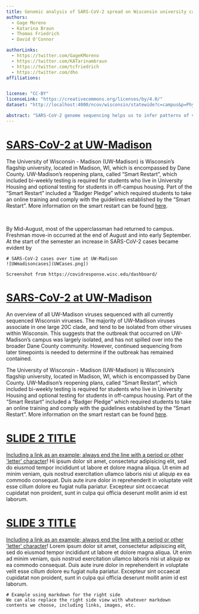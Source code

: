 ```yaml
---
title: Genomic analysis of SARS-CoV-2 spread on Wisconsin university campuses.
authors:
  - Gage Moreno
  - Katarina Braun
  - Thomas Friedrich
  - David O'Connor

authorLinks:
  - https://twitter.com/GageKMoreno
  - https://twitter.com/KATarinambraun
  - https://twitter.com/tcfriedrich
  - https://twitter.com/dho
affiliations: 


license: "CC-BY"  
licenseLink: "https://creativecommons.org/licenses/by/4.0/"
dataset: "http://localhost:4000/ncov/wisconsin/statewide?c=campus&p=Phylogeny" # must be accessible to the auspice server running the narrative

abstract: "SARS-CoV-2 genome sequencing helps us to infer patterns of viral transmission through space and time. Importantly, viral genetic diversity can also be used to infer epidemiological parameters, such as the number of introductions into a community, independent of direct clinical testing. Here we analyze a set of 363 SARS-CoV-2 genomes collected from three Wisconsin university campuses – UW-Madison (n=242), UW-Milwaukee (n=91), and Marquette (n=11). All three of these college campuses have experienced surges in SARS-CoV-2 case counts since the beginning of the fall semester. To date, UW-Madison has reported 3,386 cases, UW-Milwaukee has reported 621 cases, and Marquette has reported 433 cases. Cases rapidly increased on all three of these campuses mid- to late-September and have since largely plateaued."
---
```


<!-- Comment tags like these are not rendered, they're just helpful for you -->
<!-- Known 'gotcha' bug: ensure that links always end in a 'letter' (a period counts). If some kind of text doesn't follow them, it breaks the slide. -->


<!-- ############ SLIDE BREAK ############# -->
<!-- SLIDE 1 -->
<!--  Each slide MUST start with a link to a specific view of the dataset (must match the `dataset` specified above) -->
# [SARS-CoV-2 at UW-Madison](http://localhost:4000/ncov/wisconsin/statewide?c=campus&f_campus=UW-Madison&p=treeonly)

<!-- This is left-side text -->
The University of Wisconsin - Madison (UW-Madison) is Wisconsin’s flagship university, located in Madison, WI, which is encompassed by Dane County. UW-Madison’s reopening plans, called “Smart Restart”, which included bi-weekly testing is required for students who live in University Housing and optional testing for students in off-campus housing. Part of the “Smart Restart” included a “Badger Pledge” which required students to take an online training and comply with the guidelines established by the “Smart Restart”. More information on the smart restart can be found [here](https://covidresponse.wisc.edu/plan/).

<br>

By Mid-August, most of the upperclassman had returned to campus. Freshman move-in occurred at the end of August and into early September. At the start of the semester an increase in SARS-CoV-2 cases became evident by 

<!-- There is right-side text on this slide -->
```auspiceMainDisplayMarkdown
# SARS-CoV-2 cases over time at UW-Madison  
![UWmadisoncases](UWCases.png])

Screenshot from https://covidresponse.wisc.edu/dashboard/
```

<!-- ############ SLIDE BREAK ############# -->
<!-- SLIDE 1 -->
<!--  Each slide MUST start with a link to a specific view of the dataset (must match the `dataset` specified above) -->
# [SARS-CoV-2 at UW-Madison](http://localhost:4000/ncov/wisconsin/statewide?c=campus&f_campus=UW-Madison&p=treeonly)

<!-- This is left-side text -->
An overview of all UW-Madison viruses sequenced with all currently sequenced Wisconsin virueses. The majority of UW-Madison viruses associate in one large 20C clade, and tend to be isolated from other viruses within Wisconsin. This suggests that the outbreak that occurred on UW-Madison’s campus was largely isolated, and has not spilled over into the broader Dane County community. However, continued sequencing from later timepoints is needed to determine if the outbreak has remained contained. 


The University of Wisconsin - Madison (UW-Madison) is Wisconsin’s flagship university, located in Madison, WI, which is encompassed by Dane County. UW-Madison’s reopening plans, called “Smart Restart”, which included bi-weekly testing is required for students who live in University Housing and optional testing for students in off-campus housing. Part of the “Smart Restart” included a “Badger Pledge” which required students to take an online training and comply with the guidelines established by the “Smart Restart”. More information on the smart restart can be found [here](https://covidresponse.wisc.edu/plan/).
<!-- There is NO right-side text on this slide -->


<!-- ############ SLIDE BREAK ############# -->
<!-- SLIDE 2 -->
# [SLIDE 2 TITLE](http://localhost:4000/ncov/wisconsin/statewide?branchLabel=aa&c=campus&f_campus=UW-Madison&label=ORF1a:R1170C")

<!-- This is the left-side text -->

[Including a link as an example; always end the line with a period or other 'letter' character](google.com)!
Hi ipsum dolor sit amet, consectetur adipisicing elit, sed do eiusmod tempor incididunt ut labore et dolore magna aliqua. Ut enim ad minim veniam, quis nostrud exercitation ullamco laboris nisi ut aliquip ex ea commodo consequat. Duis aute irure dolor in reprehenderit in voluptate velit esse cillum dolore eu fugiat nulla pariatur. Excepteur sint occaecat cupidatat non proident, sunt in culpa qui officia deserunt mollit anim id est laborum.

<!-- There is NO right-side text on this slide -->
<!-- ############ SLIDE BREAK ############# -->

<!-- SLIDE 3 -->
# [SLIDE 3 TITLE](http://localhost:4000/ncov/wisconsin/statewide?c=campus&f_campus=UW-Madison&mutations=ORF1a:R1170C)

<!-- This is the left-side text -->

[Including a link as an example; always end the line with a period or other 'letter' character](google.com)!
Lorem ipsum dolor sit amet, consectetur adipisicing elit, sed do eiusmod tempor incididunt ut labore et dolore magna aliqua. Ut enim ad minim veniam, quis nostrud exercitation ullamco laboris nisi ut aliquip ex ea commodo consequat. Duis aute irure dolor in reprehenderit in voluptate velit esse cillum dolore eu fugiat nulla pariatur. Excepteur sint occaecat cupidatat non proident, sunt in culpa qui officia deserunt mollit anim id est laborum.

<!-- There is NO right-side text on this slide -->
```auspiceMainDisplayMarkdown
# Example using markdown for the right side  
We can also replace the right side view with whatever markdown contents we choose, including links, images, etc.
```